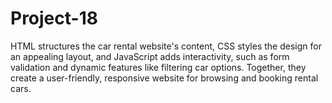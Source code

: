 # Project-18
HTML structures the car rental website's content, CSS styles the design for an appealing layout, and JavaScript adds interactivity, such as form validation and dynamic features like filtering car options. Together, they create a user-friendly, responsive website for browsing and booking rental cars.
